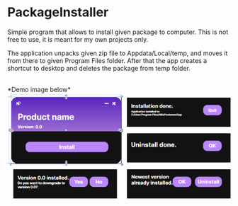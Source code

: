 # PackageInstaller
Simple program that allows to install given package to computer. This is not free to use, it is meant for my own projects only.

The application unpacks given zip file to Appdata/Local/temp, and moves it from there to given Program Files folder. After that the app creates a shortcut to desktop and deletes the package from temp folder.


<br>
*Demo image below*

<img src="https://github.com/niilopoutanen/PackageInstaller/blob/main/WPFGraphicsDemo.png?raw=true"/>
